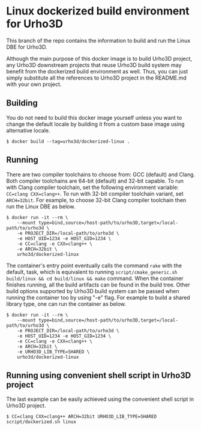 <!--
  Copyright (c) 2018-2022 Yao Wei Tjong. All rights reserved.

  Permission is hereby granted, free of charge, to any person obtaining a copy
  of this software and associated documentation files (the "Software"), to deal
  in the Software without restriction, including without limitation the rights
  to use, copy, modify, merge, publish, distribute, sublicense, and/or sell
  copies of the Software, and to permit persons to whom the Software is
  furnished to do so, subject to the following conditions:

  The above copyright notice and this permission notice shall be included in
  all copies or substantial portions of the Software.

  THE SOFTWARE IS PROVIDED "AS IS", WITHOUT WARRANTY OF ANY KIND, EXPRESS OR
  IMPLIED, INCLUDING BUT NOT LIMITED TO THE WARRANTIES OF MERCHANTABILITY,
  FITNESS FOR A PARTICULAR PURPOSE AND NONINFRINGEMENT. IN NO EVENT SHALL THE
  AUTHORS OR COPYRIGHT HOLDERS BE LIABLE FOR ANY CLAIM, DAMAGES OR OTHER
  LIABILITY, WHETHER IN AN ACTION OF CONTRACT, TORT OR OTHERWISE, ARISING FROM,
  OUT OF OR IN CONNECTION WITH THE SOFTWARE OR THE USE OR OTHER DEALINGS IN
  THE SOFTWARE.
-->

# Linux dockerized build environment for Urho3D

This branch of the repo contains the information to build and run the Linux DBE
for Urho3D.

Although the main purpose of this docker image is to build Urho3D project, any
Urho3D downstream projects that reuse Urho3D build system may benefit from the
dockerized build environment as well. Thus, you can just simply substitute all the
references to Urho3D project in the README.md with your own project.

## Building

You do not need to build this docker image yourself unless you want to change the
default locale by building it from a custom base image using alternative locale. 

```
$ docker build --tag=urho3d/dockerized-linux .
```

## Running

There are two compiler toolchains to choose from: GCC (default) and Clang. Both
compiler toolchains are 64-bit (default) and 32-bit capable. To run with Clang
compiler toolchain, set the following environment variable: `CC=clang CXX=clang++`.
To run with 32-bit compiler toolchain variant, set `ARCH=32bit`. For example,
to choose 32-bit Clang compiler toolchain then run the Linux DBE as below.

```
$ docker run -it --rm \
    --mount type=bind,source=/host-path/to/urho3D,target=/local-path/to/urho3d \
    -e PROJECT_DIR=/local-path/to/urho3d \
    -e HOST_UID=1234 -e HOST_GID=1234 \
    -e CC=clang -e CXX=clang++ \
    -e ARCH=32bit \
    urho3d/dockerized-linux
```

The container's entry point eventually calls the command `rake` with the default,
task, which is equivalent to running `script/cmake_generic.sh build/linux
&& cd build/linux && make` command. When the container finishes running, all the
build artifacts can be found in the build tree. Other build options supported by
Urho3D build system can be passed when running the container too by using "-e"
flag. For example to build a shared library type, one can run the container as
below.

```
$ docker run -it --rm \
    --mount type=bind,source=/host-path/to/urho3D,target=/local-path/to/urho3d \
    -e PROJECT_DIR=/local-path/to/urho3d \
    -e HOST_UID=1234 -e HOST_GID=1234 \
    -e CC=clang -e CXX=clang++ \
    -e ARCH=32bit \
    -e URHO3D_LIB_TYPE=SHARED \
    urho3d/dockerized-linux
```

## Running using convenient shell script in Urho3D project

The last example can be easily achieved using the convenient shell script in
Urho3D project.

```
$ CC=clang CXX=clang++ ARCH=32bit URHO3D_LIB_TYPE=SHARED script/dockerized.sh linux
```
